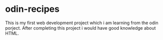 # odin-recipes
This is my first web development project which i am learning from the odin porject. After completing this project i would have good knowledge about HTML.
